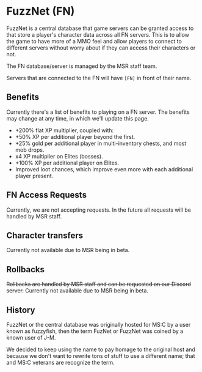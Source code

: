 # FuzzNet (FN)

FuzzNet is a central database that game servers can be granted access to that store a player's character data across all FN servers. This is to allow the game to have more of a MMO feel and allow players to connect to different servers without worry about if they can access their characters or not.

The FN database/server is managed by the MSR staff team.

Servers that are connected to the FN will have ``[FN]`` in front of their name.

## Benefits

Currently there's a list of benefits to playing on a FN server. The benefits may change at any time, in which we'll update this page.

* +200% flat XP multiplier, coupled with:
* +50% XP per additional player beyond the first.
* +25% gold per additional player in multi-inventory chests, and most mob drops.
* x4 XP multiplier on Elites (bosses).
* +100% XP per additional player on Elites.
* Improved loot chances, which improve even more with each additional player present.

## FN Access Requests

Currently, we are not accepting requests. In the future all requests will be handled by MSR staff.

## Character transfers

Currently not available due to MSR being in beta.

## Rollbacks

~~Rollbacks are handled by MSR staff and can be requested on our Discord server.~~ Currently not available due to MSR being in beta.

## History

FuzzNet or the central database was originally hosted for MS:C by a user known as fuzzyfish, then the term FuzNet or FuzzNet was coined by a known user of J-M. 

We decided to keep using the name to pay homage to the original host and because we don't want to rewrite tons of stuff to use a different name; that and MS:C veterans are recognize the term.